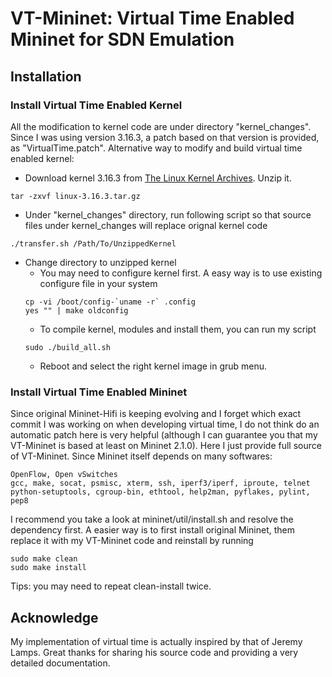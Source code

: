 # VT-Mininet: Virtual Time Enabled Mininet for SDN Emulation

## Installation
### Install Virtual Time Enabled Kernel
All the modification to kernel code are under directory "kernel_changes". Since I was using version 3.16.3, a patch based on that version is provided, as "VirtualTime.patch". 
Alternative way to modify and build virtual time enabled kernel:


* Download kernel 3.16.3 from [The Linux Kernel Archives](https://www.kernel.org/pub/linux/kernel/v3.x/linux-3.16.3.tar.gz). Unzip it.
```
tar -zxvf linux-3.16.3.tar.gz
```
* Under "kernel_changes" directory, run following script so that source files under kernel_changes will replace orignal kernel code
```
./transfer.sh /Path/To/UnzippedKernel
```
* Change directory to unzipped kernel
	* You may need to configure kernel first. A easy way is to use existing configure file in your system
	```
	cp -vi /boot/config-`uname -r` .config
	yes "" | make oldconfig
	```
	* To compile kernel, modules and install them, you can run my script
	```
	sudo ./build_all.sh
	```
	* Reboot and select the right kernel image in grub menu.


### Install Virtual Time Enabled Mininet
Since original Mininet-Hifi is keeping evolving and I forget which exact commit I was working on when developing virtual time, I do not think do an automatic patch here is very helpful (although I can guarantee you that my VT-Mininet is based at least on Mininet 2.1.0). Here I just provide full source of VT-Mininet. Since Mininet itself depends on many softwares:
```
OpenFlow, Open vSwitches
gcc, make, socat, psmisc, xterm, ssh, iperf3/iperf, iproute, telnet 
python-setuptools, cgroup-bin, ethtool, help2man, pyflakes, pylint, pep8
```
I recommend you take a look at mininet/util/install.sh and resolve the dependency first. A easier way is to first install original Mininet, them replace it with my VT-Mininet code and reinstall by running
```
sudo make clean
sudo make install
```
Tips: you may need to repeat clean-install twice.


## Acknowledge
My implementation of virtual time is actually inspired by that of Jeremy Lamps. Great thanks for sharing his source code and providing a very detailed documentation.
